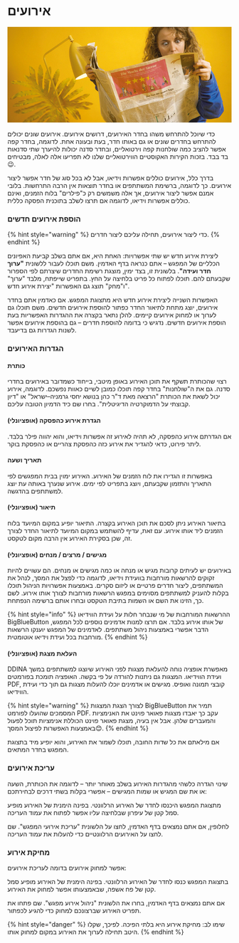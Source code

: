# אירועים

![](../.gitbook/assets/gitbook_news_750x320.jpg)

כדי שיוכל להתרחש משהו בחדר האירועים, דרושים אירועים. אירועים שונים יכולים להתרחש בחדרים שונים או גם באותו חדר, בעת ובעונה אחת. לדוגמה, בחדר קפה אפשר להציב כמה שולחנות קפה וירטואליים, ובחדר סדנה יכולות להיערך שתי סדנאות בד בבד. בזכות הקירות האקוסטיים הווירטואליים שלנו לא תפריעו אלה לאלה, מבטיחים😉. 

בדרך כלל, אירועים כוללים אפשרות וידיאו, אבל לא בכל סוג של חדר אפשר ליצור אירועים. כך לדוגמה, ברשימת המשתתפים או בחדר תוצאות אין הרבה התרחשות. בלובי אמנם אפשר ליצור אירועים, אך אלה משמשים רק כ"פילרים" בלוח הזמנים, ואינם כוללים אפשרות וידיאו, לדוגמה אם תרצו לשלב בתוכנית הפסקה כללית.

### הוספת אירועים חדשים

{% hint style="warning" %}
כדי ליצור אירועים, תחילה עליכם ליצור חדרים.
{% endhint %}

ליצירת אירוע חדש יש שתי אפשרויות: האחת היא, אם אתם בשלב קביעת האפיונים הכלליים של המפגש – אתם כנראה בדף האדמין. משם תוכלו לעבור ללשונית **"ערוך חדר ועידה"**. בלשונית זו, בצד ימין, מוצגת רשימת החדרים שיצרתם לפי הספרור שקבעתם להם. תוכלו לפתוח כל פריט בלחיצה על החץ. בתפריט שייפתח, מלבד "ערוך" ו"מחק" תוצג גם האפשרות "יצירת אירוע חדש".

האפשרות השנייה ליצירת אירוע חדש היא מתצוגת המפגש. אם כאדמין אתם בחדר אירועים, יוצג מתחת לתיאור החדר כפתור להוספת אירועים חדשים. משם תוכלו גם לערוך או למחוק אירועים קיימים. להלן נתאר בקצרה את ההגדרות האפשריות בעת הוספת אירועים חדשים. נדגיש כי בדומה להוספת חדרים – גם בהוספת אירועים אפשר לשנות הגדרות גם בדיעבד.

### הגדרות האירועים

#### כותרת

רצוי שהכותרת תשקף את תוכן האירוע באופן מיטבי, בייחוד כשמדובר באירועים בחדרי סדנה. גם את ה"שולחנות" בחדר קפה תוכלו כמובן לשיים כאוות נפשכם. לדוגמה, אירוע יכול לשאת את הכותרת "הרצאה מאת ד"ר כהן בנושא יחסי גרמניה–ישראל" או "דיון קבוצתי על הדמוקרטיה הדיגיטלית". בחרו שם כיד הדמיון הטובה עליכם.

#### הגדרת אירוע כהפסקה \(אופציונלי\)

אם הגדרתם אירוע כהפסקה, לא תהיה לאירוע זה אפשרות וידיאו, והוא יהווה פילר בלבד. ליתר פירוט, כדאי להגדיר את אירוע כזה  כהפסקת צהריים או כהפסקת בוקר.

#### תאריך ושעה

באפשרות זו הגדירו את לוח הזמנים של האירוע. האירוע ימוין בבית המפגשים לפי התאריך והתזמון שקבעתם, ויוצג בתפריט לפי ימים. אירוע שנערך באותה עת יוצג למשתתפים בהדגשה.

#### תיאור \(אופציונלי\)

בתיאור האירוע ניתן לסכם את תוכן האירוע בקצרה. התיאור יופיע במקום המיועד בלוח הזמנים ליד אותו אירוע. עם זאת, עדיף להשתמש במקום המיועד לתיאור החדר לצורך זה, שכן בסקירת האירוע אין הרבה מקום לטקסט.

#### מגישים / מרצים / מנחים \(אופציונלי\)

באירועים יש לעיתים קרובות מגיש או מנחה או כמה מגישים או מנחים. הם עשויים להיות זקוקים להרשאות מורחבות בוועידת וידיאו, לדוגמה כדי לפצל את המסך, לנהל את המשתתפים, ליצור חדרים פרטיים או ליזום סקרים. באמצעות אפשרויות הניהול תוכלו בקלות להעניק למשתתפים מסוימים במפגש הרשאות מורחבות לצורך אותו אירוע. לשם כך, הזינו את השם או השמות בתיבת הטקסט ובחרו אותם ברשימה הנפתחת.

{% hint style="info" %}
ההרשאות המורחבות של מי שנבחר חלות על ועידת הווידיאו BigBlueButton של אותו אירוע בלבד. אם תרצו למנות אדמינים נוספים לכל המפגש, הדבר אפשרי באמצעות ניהול משתתפים. לאדמינים של המפגש יוענקו הרשאות מורחבות בכל ועידת וידיאו אוטומטית.
{% endhint %}

#### העלאת מצגת \(אופציונלי\)

DDINA מאפשרת אופציה נוחה להעלאת מצגות לפני האירוע שיוצגו למשתתפים במשך ועידת הווידיאו. המצגות גם ניתנות להורדה על פי בקשה. האופציה תומכת בפורמטים PDF, קובצי תמונה ואופיס. מגישים או אדמינים יוכלו להעלות מצגות גם תוך כדי ועידת הווידיאו.

{% hint style="warning" %}
לצורך הצגת המצגות BigBlueButton תמיר את המסמכים שהועלו לפורמט PDF. עקב כך יאבדו מצגות פאואר פוינט את האנימציות והמעברים שלהן. אבל אין בעיה, מצגת פאואר פוינט הכוללת אנימציות תוכל לפעול באמצעות האפשרות לפיצול המסך😊.
{% endhint %}

אם מילאתם את כל שדות החובה, תוכלו לשמור את האירוע, והוא יופיע מיד בתצוגת המפגש בחדר המתאים.

### עריכת אירועים

שינוי הגדרה כלשהי מהגדרות האירוע בשלב מאוחר יותר – לדוגמה את הכותרת, השעה או את שם המגיש או שמות המגישים – אפשרי בקלות בשתי דרכים לבחירתכם: 

מתצוגת המפגש היכנסו לחדר של האירוע הרלוונטי. בפינה הימנית של האירוע מופיע סמל קטן של עיפרון שבלחיצה עליו אפשר לפתוח את עמוד העריכה.

לחלופין, אם אתם נמצאים בדף האדמין, לחצו על הלשונית "עריכת אירועי המפגש". שם לחצו על האירועים הרלוונטיים כדי להעלות את עמוד העריכה.

### מחיקת אירוע

אפשר למחוק אירועים בדומה לעריכת אירועים:

בתצוגת המפגש כנסו לחדר של האירוע הרלוונטי. בפינה הימנית של האירוע מופיע סמל קטן של פח אשפה, שבאמצעותו אפשר למחוק את האירוע.

אם אתם נמצאים בדף האדמין, בחרו את הלשונית "ניהול אירוע מפגש". שם פתחו את תפריט האירוע שברצונכם למחוק כדי להגיע לכפתור.

{% hint style="danger" %}
שימו לב: מחיקת אירוע היא בלתי הפיכה. לפיכך, שקלו היטב תחילה לערוך את האירוע במקום למחוק אותו.
{% endhint %}

